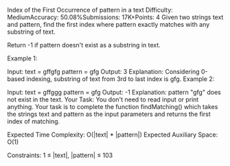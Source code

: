 Index of the First Occurrence of pattern in a text
Difficulty: MediumAccuracy: 50.08%Submissions: 17K+Points: 4
Given two strings text and pattern, find the first index where pattern exactly matches with any substring of text. 

Return -1 if pattern doesn't exist as a substring in text.

Example 1:

Input:
text = gffgfg
pattern = gfg
Output: 3
Explanation:  Considering 0-based indexing, substring of text from 3rd to last index is gfg.
Example 2:

Input:
text = gffggg
pattern = gfg
Output: -1
Explanation: pattern "gfg" does not exist in the text.
Your Task:
You don't need to read input or print anything. Your task is to complete the function findMatching() which takes the strings text and pattern as the input parameters and returns the first index of matching.

Expected Time Complexity: O(|text| * |pattern|)
Expected Auxiliary Space: O(1)

Constraints:
1 ≤ |text|, |pattern| ≤  103
